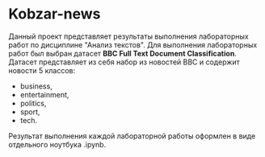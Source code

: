 # Kobzar-news

Данный проект представляет результаты выполнения лабораторных работ по дисциплине "Анализ текстов".
Для выполнения лабораторных работ был выбран датасет __BBC Full Text Document Classification__. Датасет представляет из себя набор из новостей BBC и содержит новости 5 классов: 
* business,
* entertainment,
* politics,
* sport,
* tech.

Результат выполнения каждой лабораторной работы оформлен в виде отдельного ноутбука .ipynb.
